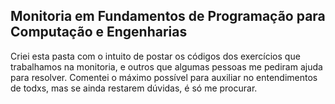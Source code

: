 ## Monitoria em Fundamentos de Programação para Computação e Engenharias

Criei esta pasta com o intuito de postar os códigos dos exercícios que trabalhamos na monitoria, e outros que algumas pessoas me pediram ajuda para resolver. Comentei o máximo possível para auxiliar no entendimentos de todxs, mas se ainda restarem dúvidas, é só me procurar.
